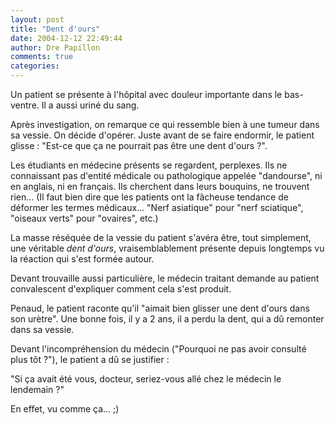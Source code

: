 ```yaml
---
layout: post
title: "Dent d'ours"
date: 2004-12-12 22:49:44
author: Dre Papillon
comments: true
categories: 
---
```



Un patient se présente à l'hôpital avec douleur importante dans le bas-ventre.  Il a aussi uriné du sang.

Après investigation, on remarque ce qui ressemble bien à une tumeur dans sa vessie.  On décide d'opérer.  Juste avant de se faire endormir, le patient glisse : "Est-ce que ça ne pourrait pas être une dent d'ours ?".

Les étudiants en médecine présents se regardent, perplexes.  Ils ne connaissant pas d'entité médicale ou pathologique appelée "dandourse", ni en anglais, ni en français.  Ils cherchent dans leurs bouquins, ne trouvent rien...  (Il faut bien dire que les patients ont la fâcheuse tendance de déformer les termes médicaux...  "Nerf asiatique" pour "nerf sciatique", "oiseaux verts" pour "ovaires", etc.)

La masse réséquée de la vessie du patient s'avéra être, tout simplement, une véritable *dent d'ours*, vraisemblablement présente depuis longtemps vu la réaction qui s'est formée autour.

Devant trouvaille aussi particulière, le médecin traitant demande au patient convalescent d'expliquer comment cela s'est produit.

Penaud, le patient raconte qu'il "aimait bien glisser une dent d'ours dans son urètre".  Une bonne fois, il y a 2 ans, il a perdu la dent, qui a dû remonter dans sa vessie.

Devant l'incompréhension du médecin ("Pourquoi ne pas avoir consulté plus tôt ?"), le patient a dû se justifier :

"Si ça avait été vous, docteur, seriez-vous allé chez le médecin le lendemain ?"

En effet, vu comme ça... ;)
